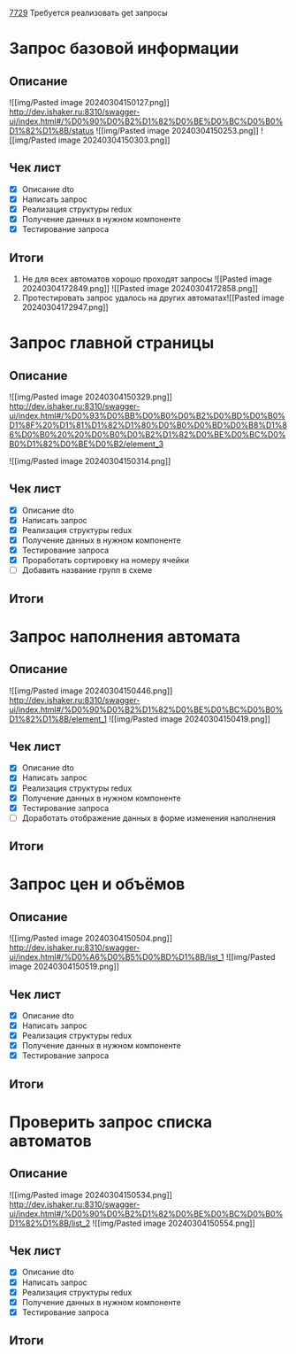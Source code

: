 [7729](https://sheykertekh.bitrix24.ru/workgroups/group/85/tasks/task/view/7729/)
Требуется реализовать get запросы

# Запрос базовой информации
## Описание
![[img/Pasted image 20240304150127.png]]
http://dev.ishaker.ru:8310/swagger-ui/index.html#/%D0%90%D0%B2%D1%82%D0%BE%D0%BC%D0%B0%D1%82%D1%8B/status
![[img/Pasted image 20240304150253.png]]
![[img/Pasted image 20240304150303.png]]
## Чек лист
- [x] Описание dto
- [x] Написать запрос
- [x] Реализация структуры redux
- [x] Получение данных в нужном компоненте
- [x] Тестирование запроса
## Итоги
1. Не для всех автоматов хорошо проходят запросы
	![[Pasted image 20240304172849.png]]
	![[Pasted image 20240304172858.png]]
2. Протестировать запрос удалось на других автоматах![[Pasted image 20240304172947.png]]
# Запрос главной страницы
## Описание
![[img/Pasted image 20240304150329.png]]
http://dev.ishaker.ru:8310/swagger-ui/index.html#/%D0%93%D0%BB%D0%B0%D0%B2%D0%BD%D0%B0%D1%8F%20%D1%81%D1%82%D1%80%D0%B0%D0%BD%D0%B8%D1%86%D0%B0%20%20%D0%B0%D0%B2%D1%82%D0%BE%D0%BC%D0%B0%D1%82%D0%BE%D0%B2/element_3

![[img/Pasted image 20240304150314.png]]
## Чек лист
- [x] Описание dto
- [x] Написать запрос
- [x] Реализация структуры redux
- [x] Получение данных в нужном компоненте
- [x] Тестирование запроса
- [x] Проработать сортировку на номеру ячейки
- [ ] Добавить название групп в схеме
## Итоги
# Запрос наполнения автомата
## Описание
![[img/Pasted image 20240304150446.png]]
http://dev.ishaker.ru:8310/swagger-ui/index.html#/%D0%90%D0%B2%D1%82%D0%BE%D0%BC%D0%B0%D1%82%D1%8B/element_1
![[img/Pasted image 20240304150419.png]]
## Чек лист
- [x] Описание dto
- [x] Написать запрос
- [x] Реализация структуры redux
- [x] Получение данных в нужном компоненте
- [x] Тестирование запроса
- [ ] Доработать отображение данных в форме изменения наполнения
## Итоги
# Запрос цен и объёмов
## Описание
![[img/Pasted image 20240304150504.png]]
http://dev.ishaker.ru:8310/swagger-ui/index.html#/%D0%A6%D0%B5%D0%BD%D1%8B/list_1
![[img/Pasted image 20240304150519.png]]
## Чек лист
- [x] Описание dto
- [x] Написать запрос
- [x] Реализация структуры redux
- [x] Получение данных в нужном компоненте
- [x] Тестирование запроса
## Итоги
# Проверить запрос списка автоматов
## Описание
![[img/Pasted image 20240304150534.png]]
http://dev.ishaker.ru:8310/swagger-ui/index.html#/%D0%90%D0%B2%D1%82%D0%BE%D0%BC%D0%B0%D1%82%D1%8B/list_2
![[img/Pasted image 20240304150554.png]]
## Чек лист
- [x] Описание dto
- [x] Написать запрос
- [x] Реализация структуры redux
- [x] Получение данных в нужном компоненте
- [x] Тестирование запроса
## Итоги
